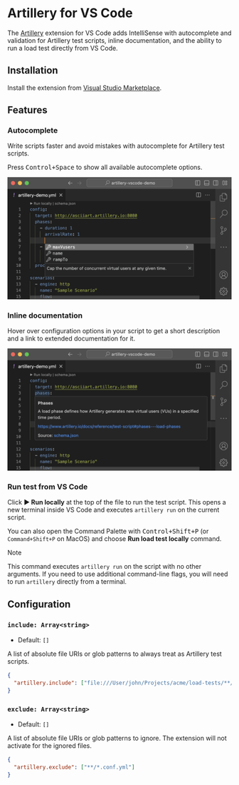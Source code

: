 # Artillery for VS Code

The [Artillery](https://www.artillery.io/) extension for VS Code adds IntelliSense with autocomplete and validation for Artillery test scripts, inline documentation, and the ability to run a load test directly from VS Code.

## Installation

Install the extension from [Visual Studio Marketplace](https://marketplace.visualstudio.com/items?itemName=Artilleryio.vscode-artillery).

## Features

### Autocomplete

Write scripts faster and avoid mistakes with autocomplete for Artillery test scripts.

Press <kbd>Control+Space</kbd> to show all available autocomplete options.

![Test script IntelliSense](./assets/vscode-intellisense-suggestions.png)

### Inline documentation

Hover over configuration options in your script to get a short description and a link to extended documentation for it.

![Inline tooltips for existing properties](./assets/vscode-intellisense-tooltips.png)

### Run test from VS Code

Click **▶ Run locally** at the top of the file to run the test script. This opens a new terminal inside VS Code and executes `artillery run` on the current script.

You can also open the Command Palette with <kbd>Control+Shift+P</kbd> (or `Command+Shift+P` on MacOS) and choose **Run load test locally** command.

> [!NOTE]
> This command executes `artillery run` on the script with no other arguments. If you need to use additional command-line flags, you will need to run `artillery` directly from a terminal.

## Configuration

### `include: Array<string>`

- Default: `[]`

A list of absolute file URIs or glob patterns to always treat as Artillery test scripts.

```json
{
  "artillery.include": ["file:///User/john/Projects/acme/load-tests/**/*.yml"]
}
```

### `exclude: Array<string>`

- Default: `[]`

A list of absolute file URIs or glob patterns to ignore. The extension will not activate for the ignored files.

```json
{
  "artillery.exclude": ["**/*.conf.yml"]
}
```
